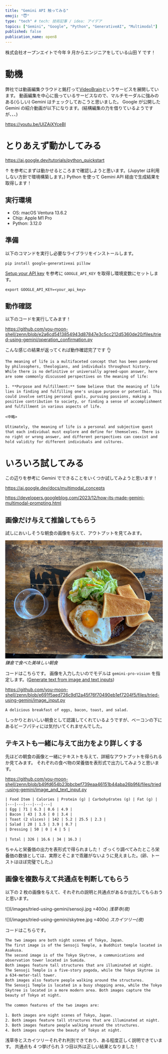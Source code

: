 ```yaml
---
title: "Gemini API 触ってみる"
emoji: "😇"
type: "tech" # tech: 技術記事 / idea: アイデア
topics: ["Gemini", "Google", "Python", "GenerativeAI", "Multimodal"]
published: false
publication_name: open8
---
```


株式会社オープンエイトで今年 9 月からエンジニアをしている山田 Y です！

# 動機

弊社では動画編集クラウドと銘打って[VideoBrain](https://video-b.com/)というサービスを展開しています。
動画編集を中心に扱っているサービスなので、マルチモーダルに強みのある(らしい) Gemini はチェックしておこうと思いました。
Google が公開した Gemini の紹介動画が以下になります。(結構編集の力を借りているようですが、、、)

https://youtu.be/UIZAiXYceBI

# とりあえず動かしてみる

https://ai.google.dev/tutorials/python_quickstart

↑ を参考にまずは動かせるところまで確認しようと思います。(Jupyter は利用しない方針で環境構築します。)
Python を使って Gemini API 経由で生成結果を取得します！

## 実行環境

- OS: macOS Ventura 13.6.2
- Chip: Apple M1 Pro
- Python: 3.12.0

## 準備

以下のコマンドを実行し必要なライブラリをインストールします。

```
pip install google-generativeai pillow
```

[Setup your API key](https://ai.google.dev/tutorials/python_quickstart#setup_your_api_key) を参考に `GOOGLE_API_KEY` を取得し環境変数にセットします。

```
export GOOGLE_API_KEY=<your_api_key>
```

## 動作確認

以下のコードを実行してみます！

https://github.com/you-moon-shell/zenn/blob/e2a6cd5413854943d87847e3c5cc212d5360de20/files/tried-using-gemini/operation_confirmation.py

こんな感じの結果が返ってくれば動作確認完了です 👌

```
The meaning of life is a multifaceted concept that has been pondered by philosophers, theologians, and individuals throughout history. While there is no definitive or universally agreed-upon answer, here are some commonly discussed perspectives on the meaning of life:

1. **Purpose and Fulfillment:** Some believe that the meaning of life lies in finding and fulfilling one's unique purpose or potential. This could involve setting personal goals, pursuing passions, making a positive contribution to society, or finding a sense of accomplishment and fulfillment in various aspects of life.

<中略>

Ultimately, the meaning of life is a personal and subjective quest that each individual must explore and define for themselves. There is no right or wrong answer, and different perspectives can coexist and hold validity for different individuals and cultures.
```

# いろいろ試してみる

この辺りを参考に Gemini でできることをいくつか試してみようと思います！

https://ai.google.dev/docs/multimodal_concepts

https://developers.googleblog.com/2023/12/how-its-made-gemini-multimodal-prompting.html

## 画像だけ与えて推論してもらう

試しにおいしそうな朝食の画像を与えて、アウトプットを見てみます。

![](/images/tried-using-gemini/breakfast.jpg)
_鎌倉で食べた美味しい朝食_

コードはこちらです。
画像を入力したいのでモデルは `gemini-pro-vision` を指定します。([Generate text from image and text inputs](https://ai.google.dev/tutorials/python_quickstart#generate_text_from_image_and_text_inputs))

https://github.com/you-moon-shell/zenn/blob/e691f5aed726c9d12a45f76f70490eb1ef7204f5/files/tried-using-gemini/image_input.py

```:result
A delicious breakfast of eggs, bacon, toast, and salad.
```

しっかりとおいしい朝食として認識してくれているようですが、ベーコンの下にあるビーフパティには気付いてくれませんでした。

## テキストも一緒に与えて出力をより詳しくする

先ほどの朝食の画像と一緒にテキストを与えて、詳細なアウトプットを得られるか見てみます。
それぞれの食べ物の栄養価を表形式で出力してみようと思います。

https://github.com/you-moon-shell/zenn/blob/b49fd654b23bbcbef739eaa46151b44aba26b9f4/files/tried-using-gemini/image_and_text_input.py

```:result
| Food Item | Calories | Protein (g) | Carbohydrates (g) | Fat (g) |
|---|---|---|---|---|
| Egg | 71 | 6.3 | 0.6 | 4.9 |
| Bacon | 43 | 3.6 | 0 | 3.4 |
| Toast (2 slices) | 142 | 5.2 | 25.5 | 2.3 |
| Salad | 20 | 1.5 | 3.9 | 0.7 |
| Dressing | 50 | 0 | 4 | 5 |

| Total | 326 | 16.6 | 34 | 16.3 |
```

ちゃんと栄養価の出力を表形式で得られました！
ざっくり調べてみたところ栄養価の数値としては、実際とそこまで乖離がないように見えました。(卵、トーストはほぼ完璧でした。)

## 画像を複数与えて共通点を判断してもらう

以下の 2 枚の画像を与えて、それぞれの説明と共通点があるか出力してもらおうと思います。

![](/images/tried-using-gemini/sensoji.jpg =400x)
_浅草寺(夜)_

![](/images/tried-using-gemini/skytree.jpg =400x)
_スカイツリー(夜)_

コードはこちらです。

```:result
The two images are both night scenes of Tokyo, Japan.
The first image is of the Sensoji Temple, a Buddhist temple located in Asakusa.
The second image is of the Tokyo Skytree, a communications and observation tower located in Sumida.
Both images feature tall structures that are illuminated at night.
The Sensoji Temple is a five-story pagoda, while the Tokyo Skytree is a 634-meter-tall tower.
Both images also feature people walking around the structures.
The Sensoji Temple is located in a busy shopping area, while the Tokyo Skytree is located in a more modern area. Both images capture the beauty of Tokyo at night.

The common features of the two images are:

1. Both images are night scenes of Tokyo, Japan.
2. Both images feature tall structures that are illuminated at night.
3. Both images feature people walking around the structures.
4. Both images capture the beauty of Tokyo at night.
```

浅草寺とスカイツリーそれぞれ判別できており、ある程度正しく説明できています。
共通点も 4 つ挙げられ 3 つ目以外は正しい結果となりました！
